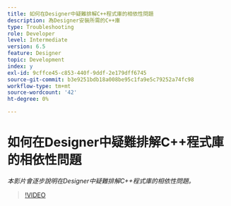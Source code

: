 ```yaml
---
title: 如何在Designer中疑難排解C++程式庫的相依性問題
description: 為Designer安裝所需的C++庫
type: Troubleshooting
role: Developer
level: Intermediate
version: 6.5
feature: Designer
topic: Development
index: y
exl-id: 9cffce45-c853-440f-9ddf-2e179dff6745
source-git-commit: b3e9251bdb18a008be95c1fa9e5c79252a74fc98
workflow-type: tm+mt
source-wordcount: '42'
ht-degree: 0%

---
```


# 如何在Designer中疑難排解C++程式庫的相依性問題

*本影片會逐步說明在Designer中疑難排解C++程式庫的相依性問題。*

>[!VIDEO](https://video.tv.adobe.com/v/335576?quality=12&learn=on)
